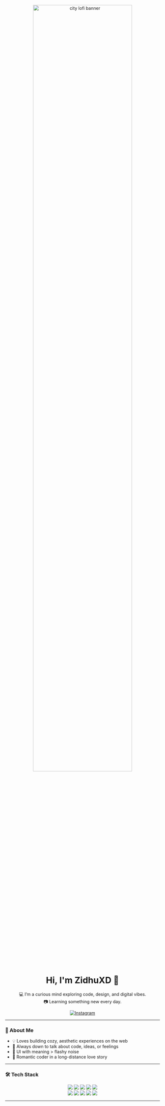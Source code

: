 <p align="center">
  <img src="./tenoxxr.gif" alt="city lofi banner" width="80%"/>
</p>

<h1 align="center">Hi, I'm ZidhuXD 👋</h1>

<p align="center">
  💻 I’m a curious mind exploring code, design, and digital vibes. <br>
  📷 Learning something new every day.<br>  
</p>

<p align="center">
  <a href="https://instagram.com/zidhuxd" target="_blank">
    <img src="https://img.shields.io/badge/Instagram-%23E4405F.svg?&style=for-the-badge&logo=instagram&logoColor=white" alt="Instagram"/>
  </a>
</p>

---

### 🌟 About Me
- 💡 Loves building cozy, aesthetic experiences on the web  
- 💬 Always down to talk about code, ideas, or feelings  
- 🎨 UI with meaning > flashy noise  
- 💖 Romantic coder in a long-distance love story  

---

### 🛠 Tech Stack

<div align="center">
  <img src="https://img.shields.io/badge/-JavaScript-F7DF1E?style=flat-square&logo=javascript&logoColor=black" />
  <img src="https://img.shields.io/badge/-Python-3776AB?style=flat-square&logo=python&logoColor=white" />
  <img src="https://img.shields.io/badge/-HTML5-E34F26?style=flat-square&logo=html5&logoColor=white" />
  <img src="https://img.shields.io/badge/-CSS3-1572B6?style=flat-square&logo=css3&logoColor=white" />
  <img src="https://img.shields.io/badge/-Java-007396?style=flat-square&logo=java&logoColor=white" />
</div>

<div align="center">
  <img src="https://img.shields.io/badge/-React-61DAFB?style=flat-square&logo=react&logoColor=black" />
  <img src="https://img.shields.io/badge/-Tailwind-38B2AC?style=flat-square&logo=tailwindcss&logoColor=white" />
  <img src="https://img.shields.io/badge/-Node.js-339933?style=flat-square&logo=node.js&logoColor=white" />
  <img src="https://img.shields.io/badge/-Git-F05032?style=flat-square&logo=git&logoColor=white" />
  <img src="https://img.shields.io/badge/-Figma-F24E1E?style=flat-square&logo=figma&logoColor=white" />
</div>

---
